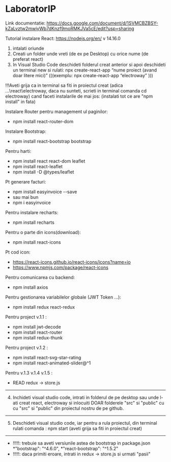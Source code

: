 # LaboratorIP


Link documentatie:
https://docs.google.com/document/d/1SVMCBZBSY-kZaLvztw2mwiyWb7dKnzf9moRMKJVa5cE/edit?usp=sharing


Tutorial instalare React:
https://nodejs.org/en/ v 14.16.0
1) intalati oriunde
2) Creati un folder unde vreti (de ex pe Desktop)  cu orice nume (de preferat react)
3) In Visual Studio Code deschideti folderul creat anterior si apoi deschideti un terminal new si rulati: 
npx create-react-app “nume proiect (avand doar litere mici)”   (((exemplu: npx create-react-app “electroway” )))


!!!Aveti grija ca in terminal sa fiti in proiectul creat (adica ...\react\electroway, daca nu sunteti, scrieti in terminal comanda cd electroway) cand faceti instalarile de mai jos: (instalati tot ce are "npm install" in fata)

Instalare Router pentru management ul paginilor:      
- npm install react-router-dom


Instalare Bootstrap: 
- npm install react-bootstrap bootstrap

Pentru harti:
- npm install react react-dom leaflet
- npm install react-leaflet
- npm install -D @types/leaflet
 
Pt generare facturi:
- npm install easyinvoice --save
- sau mai bun
- npm i easyinvoice

Pentru instalare recharts:
- npm install recharts

Pentru o parte din icons(download):
- npm install react-icons

Pt cod icon: 
- https://react-icons.github.io/react-icons/icons?name=io
- https://www.npmjs.com/package/react-icons

Pentru comunicarea cu backend:
- npm install axios

Pentru gestionarea variabilelor globale (JWT Token ...):
- npm install redux react-redux

Pentru project v.1.1 :
- npm install jwt-decode
- npm install react-router
- npm install redux-thunk

Pentru project v.1.2 :
- npm install react-svg-star-rating
- npm install react-animated-slider@^1

Pentru v.1.3 v.1.4 v.1.5 :
- READ redux -> store.js 

---------------------
4) Inchideti visual studio code, intrati in folderul de pe desktop sau unde l-ati creat react, electroway si inlocuiti DOAR folderele "src" si "public" cu cu "src" si "public" din proiectul nostru de pe github.
---------------------

5) Deschideti visual studio code, iar pentru a rula proiectul, din terminal rulati comanda : npm start (aveti grija sa fiti in proiectul creat)

---------------------
- !!!!!: trebuie sa aveti versiunile astea de bootstrap in package.json
*"bootstrap": "^4.6.0",
*"react-bootstrap": "^1.5.2"
- !!!!!: daca primiti eroare, intrati in redux -> store.js si urmati "pasii"

